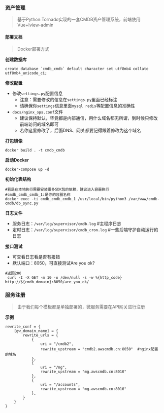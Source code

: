 ### 资产管理

> 基于Python Tornado实现的一套CMDB资产管理系统，前端使用Vue+Iview-admin




#### 部署文档

> Docker部署方式

**创建数据库**

```
create database `cmdb_cmdb` default character set utf8mb4 collate utf8mb4_unicode_ci;
```
**修改配置**

- 修改`settings.py`配置信息
  - 注意：需要修改的信息在`settings.py`里面已经标注
  - 请确保你`settings`信息里面`mysql redis`等配置信息的准确性
- `docs/nginx_ops.conf`文件
   - 建议保持默认，毕竟都是内部通信，用什么域名都无所谓，到时候只修改前端访问的域名即可
   - 若你这里修改了，后面DNS、网关都要记得跟着修改为这个域名



**打包镜像**

```
docker build . -t cmdb_cmdb
```

**启动Docker**

```
docker-compose up -d
```

**初始化表结构**

```
#若是在本地执行需要安装很多SDK包的依赖，建议进入容器执行
#cmdb_cmdb_cmdb_1:是你的容器名称
docker exec -ti cmdb_cmdb_cmdb_1 /usr/local/bin/python3 /var/www/cmdb-cmdb/db_sync.py
```

**日志文件**
- 服务日志：`/var/log/supervisor/cmdb.log`  #主程序日志
- 定时日志：`/var/log/supervisor/cmdb_cron.log` #一些后端守护自动运行的日志

**接口测试**

- 可查看日志看是否有报错
- 默认端口：8050，可直接测试Are you ok?
```
#返回200
 curl -I -X GET -m 10 -o /dev/null -s -w %{http_code} http://${cmdb_domain}:8050/are_you_ok/
```



### 服务注册

>  由于我们每个模板都是单独部署的，微服务需要在API网关进行注册

**示例**

```
rewrite_conf = {
    [gw_domain_name] = {
        rewrite_urls = {
            {
                uri = "/cmdb2",
                rewrite_upstream = "cmdb2.awscmdb.cn:8050"  #nginx配置的域名
            },
            {
                uri = "/mg",
                rewrite_upstream = "mg.awscmdb.cn:8010"
            },
            {
                uri = "/accounts",
                rewrite_upstream = "mg.awscmdb.cn:8010"
            },
        }
    }
}
```
